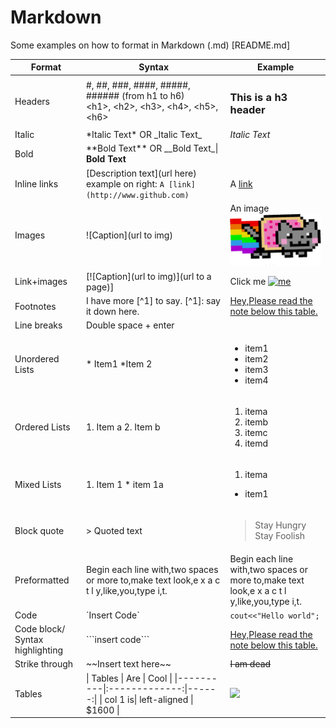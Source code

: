 # Markdown
Some examples on how to format in Markdown (.md) [README.md]

| Format            | Syntax      | Example |
| ------            |-----        |-----    |
| Headers 	        | \#, \##, \###, \####, \#####, \###### (from h1 to h6) <br> \<h1>, \<h2>, \<h3>, \<h4>, \<h5>, \<h6>     	|  <h3>This is a h3 header</h3>	|
| Italic  	        | \*Italic Text\*  OR \_Italic Text\_	| *Italic Text* 	|
| Bold  	          | \*\*Bold Text\*\* 	OR \_\_Bold Text\_\| **Bold Text** 	|
| Inline links 	    | \[Description text\](url here) <br> example on right: `A [link](http://www.github.com)`  	| A [link](http://www.github.com) 	|
| Images 	          | \![Caption\](url to img) 	| An image ![image](/images/nyancat.png) 	|
| Link+images 	    | \[\![Caption\](url to img)\](url to a page)\] 	| Click me [![me](http://i.imgur.com/hRLuez2.png)](https://www.youtube.com) 	|
| Footnotes  	      | I have more \[^1\] to say.   \[^1\]: say it down here. 	| <a href="#section1">Hey,Please read the note below this table.  	|
| Line breaks 	    | Double space + enter 	|  	|
| Unordered Lists 	| \* Item1     \*Item 2 	| <ul><li>item1</li><li>item2</li><li>item3</li><li>item4</li></ul> 	|
| Ordered Lists 	  | 1. Item a    2. Item b 	| <ol><li>itema</li><li>itemb</li><li>itemc</li><li>itemd</li></ol>  	|
| Mixed Lists 	    | 1. Item 1      * item 1a 	|  <ol><li>itema</li></ol><ul><li> item1</li></ul>	|
| Block quote 	    | \> Quoted text 	|  <blockquote>Stay Hungry Stay Foolish</blockquote> 	|
| Preformatted 	    | Begin each line with,two spaces or more to,make text look,e x a c t l y,like,you,type i,t. 	|   Begin each line with,two spaces or more to,make text look,e x a c t l y,like,you,type i,t. 	|
| Code 	            | \`Insert Code\` 	| `cout<<"Hello world";` 	|
| Code block/ Syntax highlighting 	| \`\`\`insert code\`\`\` 	|  <a href="#section1">Hey,Please read the note below this table. 	|
| Strike through 	  | \~~Insert text here\~~ 	    | ~~I am dead~~ 	|
| Tables 	          | \| Tables   \|      Are      \|  Cool \| \|\----------\|\:\-------------\:\|------\:\| \| col 1 is\|  left-aligned \| $1600 \| | ![](http://i.imgur.com/EItt7mh.png) |

